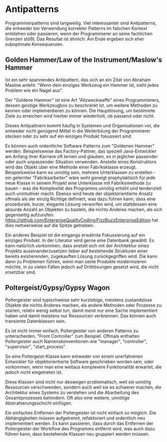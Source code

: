 # Antipatterns

Programmierpatterns sind langweilig. Viel interessanter sind Antipatterns, die entweder bei Verwendung korrekter Patterns im falschen Kontext entstehen oder passieren, wenn der Programmierer an seine fachlichen Grenzen stößt.
Das Resultat ist ähnlich: Am Ende ergeben sich eher suboptimale Konsequenzen.

## Golden Hammer/Law of the Instrument/Maslow's Hammer

Ist ein sehr spannendes Antipattern, das sich an ein Zitat von Abraham Maslow anleht: "Wenn dein einziges Werkzeug ein Hammer ist, sieht jedes Problem wie ein Nagel aus".

Der "Goldene Hammer" ist eine Art "Allzweckwaffe" eines Programmierers, dessen geistige Werkzeugbox zu beschränkt ist, um weitere Methoden zu kennen oder implementieren zu können. Die Hauptlösung, um bestimmte Ziele zu erreichen wird hierbei immer wiederholt, ob passend oder nicht.

Dieses Antipattnern kommt häufig in Systemen und Organisationen vor, die entweder nicht genügend Mittel in die Weiterbilung der Programmierer stecken oder zu sehr auf ein einziges Produkt fokussiert sind.

Es können auch ordentliche Software Patterns zum "Goldenen Hammer" werden. Beispielsweise das Factory-Pattner, das speziell Java-Entwickler am Anfang ihrer Karriere oft lernen und glauben, es in jeglicher passender oder auch unpassender Situation verwenden. Anstelle eines Konstruktors wird das Objekt über eine Methode einer Fabriksklasse erzeugt. Beispielsweise kann es unnötig sein, mehrere Unterklassen zu erstellen - ein gelernter "Fabriksarbeiter" wäre wohl geneigt prophylaktsich für jede neue Klasse in seinem Projekt eine Unterklasse mit Fabriksmethode zu bauen - was die Komplexität des Programms unnötig erhöht und tendenziell auch unintuitiver macht.
Ebenso wird heute der objektorientierte Ansatz oftmals als der einzig Richtige definiert, was dazu führen kann, dass eine prozedurale, kurze, elegante Lösung verworfen wird, um stattdessen eine absurde Anzahl an Objekten zu basteln, die nichts Anderes machen, als sich gegenseitig aufzurufen. https://github.com/EnterpriseQualityCoding/FizzBuzzEnterpriseEdition hat dies nettwerweise auf die Spitze getrieben.

Ein anderes Beispiel ist die eingangs erwähnte Fokussierung auf ein einziges Produkt. In der Literatur wird gerne eine Datenbank gewählt. Es kann natürlich vorkommen, dass anstatt sich mit der Architektur eines Projekts auseinanderzusetzen lieber auf bestehende Strukturen einer bereits existierenden, zugekauften Lösung zurückgegriffen wird. Die kann dann zu Problemen führen, wenn man seine Produkte modernisieren möchte, in zu vielen Fällen jedoch auf Drittlösungen gesetzt wird, die nicht ersetzbar sind.

## Poltergeist/Gypsy/Gypsy Wagon

Poltergeister sind typischweise sehr kurzlebige, meistens zustandslose Objekte die nichts Anderes machen, als andere Methoden oder Prozesse zu starten, relativ wenig selbst tun, damit meist nur eine Sache implementiert haben und damit meistens nur Ressourcen verbrennen. Das können auch transiente Datenklassen sein.

Es ist nicht immer einfach, Poltergeister von anderen Patterns zu unterscheiden, "Front Controller" zum Beispiel. Oftmals enthalten Poltergeister auch Namenskonventionen wie "manager", "controller", "supervisor", "start_process".

So eine Poltergeist-Klasse kann entweder von einem unerfahrenen Entwickler für objektorientierte Software geschrieben worden sein, oder vorkommen, wenn man eine weitaus komplexere Funktionalität erwartet, die jedoch nicht eingetreten ist.

Diese Klassen sind nicht nur deswegen problematisch, weil sie unnötig Ressourcen verschwenden, sondern auch weil sie es schwerer machen, die Architektur eines Systems zu verstehen und die Abarbeitung des Gesamtprozesses behindern. Oft also eine weitere, unnötige Abstrahierungsschicht einfügen.

Ein einfaches Entfernen der Poltergeister ist nicht einfach so möglich. Die Abhängigkeiten müssen aufgetrennt, refaktoriert und ordentlich neu implementiert werden.
Es kann passieren, dass durch das Entfernen der Poltergeister der Workflow des Programms entfernt wird, was auch dazu führen kann, dass bestehende Klassen neu gruppiert werden müssen.

